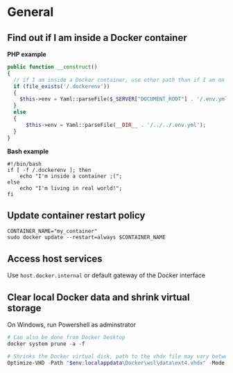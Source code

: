 # General

## Find out if I am inside a Docker container

**PHP example**

```php
public function __construct()
{
  // if I am inside a Docker container, use other path than if I am on a real system
  if (file_exists('/.dockerenv'))
  {
    $this->env = Yaml::parseFile($_SERVER["DOCUMENT_ROOT"] . '/.env.yml');
  }
  else
  {
      $this->env = Yaml::parseFile(__DIR__ . '/../../.env.yml');
  }
}
```

**Bash example**

```shell
#!/bin/bash
if [ -f /.dockerenv ]; then
    echo "I'm inside a container ;(";
else
    echo "I'm living in real world!";
fi
```

## Update container restart policy

```shell
CONTAINER_NAME="my_container"
sudo docker update --restart=always $CONTAINER_NAME
```

## Access host services

Use `host.docker.internal` or default gateway of the Docker interface

## Clear local Docker data and shrink virtual storage

On Windows, run Powershell as adminstrator

```powershell
# Can also be done from Docker Desktop
docker system prune -a -f

# Shrinks the Docker virtual disk, path to the vhdx file may vary between systems
Optimize-VHD -Path "$env:localappdata\Docker\wsl\data\ext4.vhdx" -Mode Full
```
